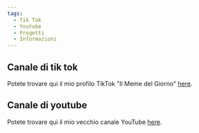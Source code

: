 ```yaml
---
tags:
  - Tik Tok
  - Youtube
  - Progetti
  - Informazioni
---
```


## Canale di tik tok

<p>Potete trovare qui il mio profilo TikTok "Il Meme del Giorno" <a href="https://www.tiktok.com/@_il_meme_del_giorno_"_blank">here</a>.</p>


## Canale di youtube

<p>Potete trovare qui il mio vecchio canale YouTube <a href="https://www.youtube.com/@seeenorf4505" target="_blank">here</a>.</p>

